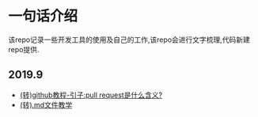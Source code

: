 # 一句话介绍
  
该repo记录一些开发工具的使用及自己的工作,该repo会进行文字梳理,代码新建repo提供.

## 2019.9
* [(转)github教程-引子:pull request是什么含义?](https://github.com/hanxinle/blog/blob/master/articles/github-what%20is%20pull%20request)
* [(转).md文件教学](https://github.com/guodongxiaren/README)



